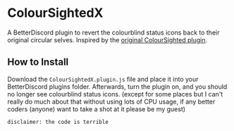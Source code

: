 # ColourSightedX

A BetterDiscord plugin to revert the colourblind status icons back to their original circular selves. Inspired by the [original ColourSighted plugin](https://github.com/Mega-Mewthree/BetterDiscordPlugins/blob/master/Plugins/ColorSighted/ColorSighted.plugin.js).



## How to Install

Download the `ColourSightedX.plugin.js` file and place it into your BetterDiscord plugins folder. Afterwards, turn the plugin on, and you should no longer see colourblind status icons. (except for some places but I can't really do much about that without using lots of CPU usage, if any better coders (anyone) want to take a shot at it please be my guest)

`disclaimer: the code is terrible`
